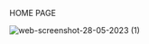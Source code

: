 
HOME PAGE

![web-screenshot-28-05-2023 (1)](https://github.com/Pavana004/hon/assets/101943293/4595a631-6884-4d52-9cbc-d6616ff36ba9)
